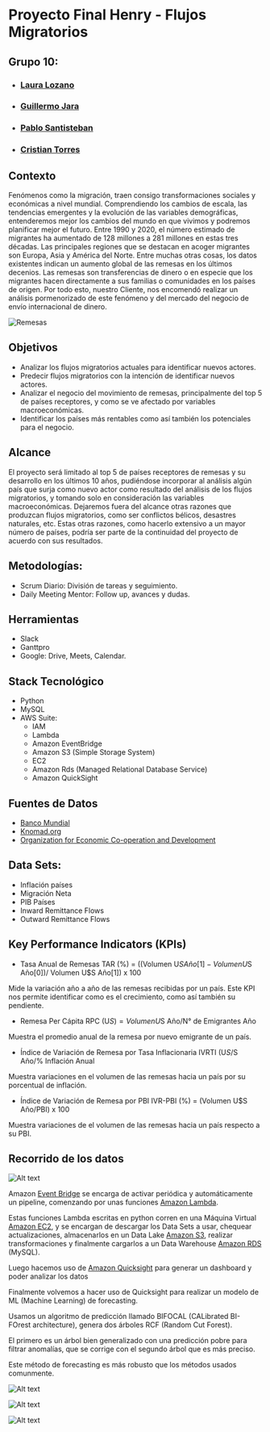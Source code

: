 # Proyecto Final Henry - Flujos Migratorios

## Grupo 10:
- ### [Laura Lozano](https://github.com/LLozanoBaron)
- ### [Guillermo Jara](https://github.com/GLJaraBarth)
- ### [Pablo Santisteban](https://github.com/polsantis)
- ### [Cristian Torres](https://github.com/cristian-torres-ds)

## Contexto

Fenómenos como la migración, traen consigo transformaciones sociales y económicas a nivel mundial. Comprendiendo los cambios de escala, las tendencias emergentes y la evolución de las variables demográficas, entenderemos mejor los cambios del mundo en que vivimos y podremos planificar mejor el futuro.
Entre 1990 y 2020, el número estimado de migrantes ha aumentado de 128 millones a 281 millones en estas tres décadas.
Las principales regiones que se destacan en acoger migrantes son Europa, Asia y América del Norte.
Entre muchas otras cosas, los datos existentes indican un aumento global de las remesas en los últimos decenios. 
Las remesas son transferencias de dinero o en especie que los migrantes hacen directamente a sus familias o comunidades en los países de origen.
Por todo esto, nuestro Cliente, nos encomendó realizar un análisis pormenorizado de este fenómeno y del mercado del negocio de envío internacional de dinero.

![Remesas](src/Remesas.png)

## Objetivos

-	Analizar los flujos migratorios actuales para identificar nuevos actores.
-	Predecir flujos migratorios con la intención de identificar nuevos actores. 
-	Analizar el negocio del movimiento de remesas, principalmente del top 5 de países receptores, y como se ve afectado por variables macroeconómicas.
-	Identificar los países más rentables como así también los potenciales para el negocio.

## Alcance

El proyecto será limitado al top 5 de países receptores de remesas y su desarrollo en los últimos 10 años, pudiéndose incorporar al análisis algún país que surja como nuevo actor como resultado del análisis de los flujos migratorios, y tomando solo en consideración las variables macroeconómicas.
Dejaremos fuera del alcance otras razones que produzcan flujos migratorios, como ser conflictos bélicos, desastres naturales, etc.
Estas otras razones, como hacerlo extensivo a un mayor número de países, podría ser parte de la continuidad del proyecto de acuerdo con sus resultados.

## Metodologías:
- Scrum Diario: División de tareas y seguimiento.
- Daily Meeting Mentor: Follow up, avances y dudas.

## Herramientas
- Slack
- Ganttpro
- Google: Drive, Meets, Calendar.

## Stack Tecnológico
- Python
- MySQL
- AWS Suite:
    - IAM
    - Lambda
    - Amazon EventBridge
    - Amazon S3 (Simple Storage System)
    - EC2
    - Amazon Rds (Managed Relational Database Service)
    - Amazon QuickSight

## Fuentes de Datos

- [Banco Mundial](https://datos.bancomundial.org/)
- [Knomad.org](https://www.knomad.org/)
- [Organization for Economic Co-operation and Development](https://www.oecd.org/)

## Data Sets:

- Inflación países
- Migración Neta
- PIB Países
- Inward Remittance Flows
- Outward Remittance Flows

## Key Performance Indicators (KPIs)

- Tasa Anual de Remesas TAR (%) = ((Volumen U$S Año[1] - Volumen U$S Año[0])/ Volumen U$S Año[1]) x 100

Mide la variación año a año de las remesas recibidas por un país. Este KPI nos permite identificar como es el crecimiento, como así también su pendiente.

- Remesa Per Cápita RPC (U$S) = Volumen U$S Año/N° de Emigrantes Año

Muestra el promedio anual de la remesa por nuevo emigrante de un país.

- Índice de Variación de Remesa por Tasa Inflacionaria IVRTI (U$S/%) = Volumen U$S Año/% Inflación Anual

Muestra variaciones en el volumen de las remesas hacia un país por su porcentual de inflación.

- Índice de Variación de Remesa por PBI IVR-PBI (%) = (Volumen U$S Año/PBI) x 100

Muestra variaciones de el volumen de las remesas hacia un país respecto a su PBI.

## Recorrido de los datos

![Alt text](src/image-1.png)

Amazon [Event Bridge](https://aws.amazon.com/es/eventbridge/) se encarga de activar periódica y automáticamente un pipeline, comenzando por unas funciones [Amazon Lambda](https://aws.amazon.com/es/lambda/).

Estas funciones Lambda escritas en python corren en una Máquina Virtual [Amazon EC2](https://aws.amazon.com/es/ec2/), y se encargan de descargar los Data Sets a usar, chequear actualizaciones, almacenarlos en un Data Lake [Amazon S3](https://aws.amazon.com/es/s3/), realizar transformaciones y finalmente cargarlos a un Data Warehouse [Amazon RDS](https://aws.amazon.com/es/rds/) (MySQL).

Luego hacemos uso de [Amazon Quicksight](https://aws.amazon.com/es/quicksight/) para generar un dashboard y poder analizar los datos

Finalmente volvemos a hacer uso de Quicksight para realizar un modelo de ML (Machine Learning) de forecasting.

Usamos un algoritmo de predicción llamado BIFOCAL (CALibrated BI-FOrest architecture), genera dos árboles RCF (Random Cut Forest).

El primero es un árbol bien generalizado con una predicción pobre para filtrar anomalías, que se corrige con el segundo árbol que es más preciso.

Este método de forecasting es más robusto que los métodos usados comunmente.

![Alt text](src/image-2.png)

![Alt text](src/image-3.png)

![Alt text](src/image-4.png)